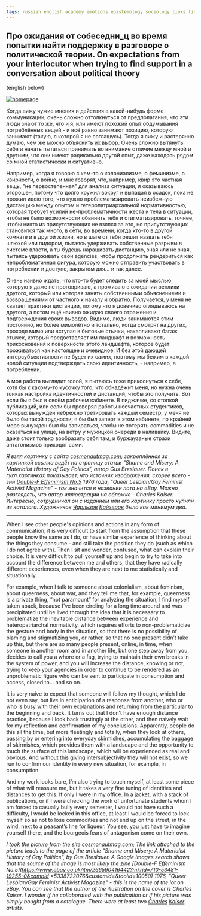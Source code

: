 ```yaml
---
tags: russian english academy emotions epistemology sociology links literature queer feminism
---
```


## Про ожидания от собеседни_ц во время попытки найти поддержку в разговоре о политической теории. On expectations from your interlocutor when trying to find support in a conversation about political theory

(english below)

[![homepage][1]][2]

[1]:  https://github.com/sansmerde/sansmerde.github.io/assets/156181842/3f3200aa-c7ab-40d1-befa-676546114b73
[2]:  https://cosmonautmag.com/2018/12/shame-and-misery-a-materialist-history-of-gay-politics/ "Shame and Misery: A Materialist History of Gay Politics"

Когда вижу чужие мнения и действия в какой-нибудь форме коммуникации, очень сложно оттолкнуться от предполагания, что эти люди знают то же, что и я, или имеют похожий опыт обдумывания потреблённых вещей - и всё равно занимают позицию, которую занимают (такую, с которой я не соглашусь). Тогда я сижу и растерянно думаю, чем же можно объяснить их выбор. Очень сложно вытянуть себя и начать пытаться принимать во внимание отличие между мной и другими, что они имеют радикально другой опыт, даже находясь рядом со мной статистически и ситуативно.

Например, когда я говорю с кем-то о колониализме, о феминизме, о квирности, о войне, и мне говорят, что, например, квир это частная вещь, "не первостепенная" для анализа ситуации, я оказываюсь огорошен, потому что долго кружил вокруг и выпадал в осадок, пока не прожил идею того, что нужно проблематизировать неизбежную дистанцию между опытом и гетеропатриархальной нормативностью, которая требует усилий не-проблематичности жеста и тела в ситуации, чтобы не было возможности обвинить тебя и стигматизировать, точнее, чтобы никто из присутствующих не взялся за это, но присутствующих становится так много, в сети, во времени, когда кто-то в другой комнате и в другой жизни, но в шаге от тебя решит назвать тебя шлюхой или пидором, пытаясь удерживать собственные разрывы в системе власти, а ты будешь наращивать дистанцию, зная или не зная, пытаясь удерживать свои agencies, чтобы продолжать рендериться как непроблематичная фигура, которую можно отправить участвовать в потреблении и доступе, закрытом для... и так далее.

Очень наивно ждать, что кто-то будет следить за моей мыслью, которую я даже не проговриваю, а проживаю в ожидании реплики другого, который или которая заняты собственными объяснениями и возвращениями от частного к началу и обратно. Получается, у меня не хватает практики дистанции, потому что я довечиво оглядываюсь на другого, а потом ещё наивно ожидаю своего отражения и подтверждения своих выводов. Видимо, люди занимаются этим постоянно, но более мимолётно и тотально, когда смотрят на других, проходя мимо или вступая в бытовые стычки, накапливают багаж стычек, который предоставляет им ландшафт и возможность прикосновения к поверхности этого ландшафта, которое будет проживаться как настоящее и очевидное. И без этой дающей интерсубъективности не будет их самих, поэтому мы бежим в каждой новой ситуации подтверждать свою идентичность, - например, в потреблении. 

А моя работа выглядит голой, я пытаюсь тоже прикоснуться к себе, хотя бы к какому-то кусочку того, что обнадёжит меня, но нужна очень тонкая настройка идентичностей и дистанций, чтобы это получить. Вот если бы я был в своём рабочем кабинете. В пиджачке, со стопкой публикаций, или если бы проверял работы несчастных студентиков, которых вынужден небрежно третировать каждый семестр, у меня не было бы такой трудности, я бы был заперт в этом кабинете, по крайней мере вынужден был бы запираться, чтобы не потерять commodities и не оказаться на улице, на ветру у мужицкой очереди в наливайку. Видите, даже стоит только вообразить себя там, и буржаузаные страхи антагонизмов приходят сами. 

_Я взял картинку с сайта [cosmonautmag.com](https://cosmonautmag.com/); закреплённая за картинкой ссылка ведёт на страницу статьи "Shame and Misery: A Materialist History of Gay Politics", автор Gus Breslauer. Поиск в гугл.картинках показывает, что источник изображения, скорее всего - зин [Double-F Effeminism No.5](https://www.ebay.co.uk/itm/266590416442?mkrid=710-53481-19255-0&campid=5338722076&customid=&toolid=10050) 1976 года, "Queer Lesbian/Gay Feminist Activist Magazine" - так значится в названии лота на eBay. Можно разглядеть, что автор иллюстрации на обложке - Charles Kaiser. Интересно, сотрудничал он с изданием или его картинку просто купили из каталога. Художников [Чарльзов](https://charlesjameskaiser.com/bio) [Кайзеров](https://www.saturdayeveningpost.com/artists/charles-kaiser/) было как минимум два._

---

When I see other people's opinions and actions in any form of communication, it is very difficult to start from the assumption that these people know the same as I do, or have similar experience of thinking about the things they consume - and still take the position they do (such as which I do not agree with). Then I sit and wonder, confused, what can explain their choice. It is very difficult to pull yourself up and begin to try to take into account the difference between me and others, that they have radically different experiences, even when they are next to me statistically and situationally.

For example, when I talk to someone about colonialism, about feminism, about queerness, about war, and they tell me that, for example, queerness is a private thing, “not paramount” for analyzing the situation, I find myself taken aback, because I’ve been circling for a long time around and was precipitated until he lived through the idea that it is necessary to problematize the inevitable distance between experience and heteropatriarchal normativity, which requires efforts to non-problematicize the gesture and body in the situation, so that there is no possibility of blaming and stigmatizing you, or rather, so that no one present didn’t take up this, but there are so many people present, online, in time, when someone in another room and in another life, but one step away from you, decides to call you a whore or a fag, trying to maintain their own breaks in the system of power, and you will increase the distance, knowing or not, trying to keep your agencies in order to continue to be rendered as an unproblematic figure who can be sent to participate in consumption and access, closed to... and so on.

It is very naive to expect that someone will follow my thought, which I do not even say, but live in anticipation of a response from another, who or who is busy with their own explanations and returning from the particular to the beginning and back. It turns out that I don’t have enough distance practice, because I look back trustingly at the other, and then naively wait for my reflection and confirmation of my conclusions. Apparently, people do this all the time, but more fleetingly and totally, when they look at others, passing by or entering into everyday skirmishes, accumulating the baggage of skirmishes, which provides them with a landscape and the opportunity to touch the surface of this landscape, which will be experienced as real and obvious. And without this giving intersubjectivity they will not exist, so we run to confirm our identity in every new situation, for example, in consumption.

And my work looks bare, I’m also trying to touch myself, at least some piece of what will reassure me, but it takes a very fine tuning of identities and distances to get this. If only I were in my office. In a jacket, with a stack of publications, or if I were checking the work of unfortunate students whom I am forced to casually bully every semester, I would not have such a difficulty, I would be locked in this office, at least I would be forced to lock myself so as not to lose commodities and not end up on the street, in the wind, next to a peasant’s line for liqueur. You see, you just have to imagine yourself there, and the bourgeois fears of antagonism come on their own.

_I took the picture from the site [cosmonautmag.com](https://cosmonautmag.com/); The link attached to the picture leads to the page of the article "Shame and Misery: A Materialist History of Gay Politics", by Gus Breslauer. A Google images search shows that the source of the image is most likely the zine [Double-F Effeminism No.5](https://www.ebay.co.uk/itm/266590416442?mkrid=710-53481-19255-0&campid =5338722076&customid=&toolid=10050) 1976, "Queer Lesbian/Gay Feminist Activist Magazine" - this is the name of the lot on eBay. You can see that the author of the illustration on the cover is Charles Kaiser. I wonder if he collaborated with the publication or if his picture was simply bought from a catalogue. There were at least two [Charles](https://charlesjameskaiser.com/bio) [Kaiser](https://www.saturdayeveningpost.com/artists/charles-kaiser/) artists._
